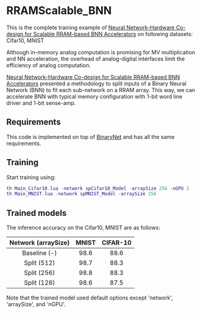 RRAMScalable_BNN
=================================================
This is the complete training example of [Neural Network-Hardware Co-design for Scalable RRAM-based BNN Accelerators](https://arxiv.org/abs/1811.02187)
on following datasets: Cifar10, MNIST

Although in-memory analog computation is promising for MV multiplication and NN acceleration, the overhead of analog-digital interfaces limit the efficiency of analog computation.

[Neural Network-Hardware Co-design for Scalable RRAM-based BNN Accelerators](https://arxiv.org/abs/1811.02187) presented a methodology to split inputs of a Binary Neural Network (BNN) to fit each sub-network on a RRAM array. This way, we can accelerate BNN with typical memory configuration with 1-bit word line driver and 1-bit sense-amp. 

## Requirements 
This code is implemented on top of [BinaryNet](https://github.com/itayhubara/BinaryNet) and has all the same requirements.

## Training
Start training using:
```lua
th Main_Cifar10.lua -network spCifar10_Model -arraySize 256 -nGPU 2
th Main_MNIST.lua -network spMNIST_Model -arraySize 256
```

## Trained models
The inference accuracy on the Cifar10, MNIST are as follows:

| Network (arraySize) | MNIST | CIFAR-10 |
| 		:---:  		  | :---: |  :---:   |
| Baseline (-)		  | 98.6 | 88.6 |
| Split  (512)        | 98.7 | 88.3 |
| Split  (256)        | 98.8 | 88.3 |
| Split  (128)        | 98.6 | 87.5 |

Note that the trained model used default options except 'network', 'arraySize', and 'nGPU'.
